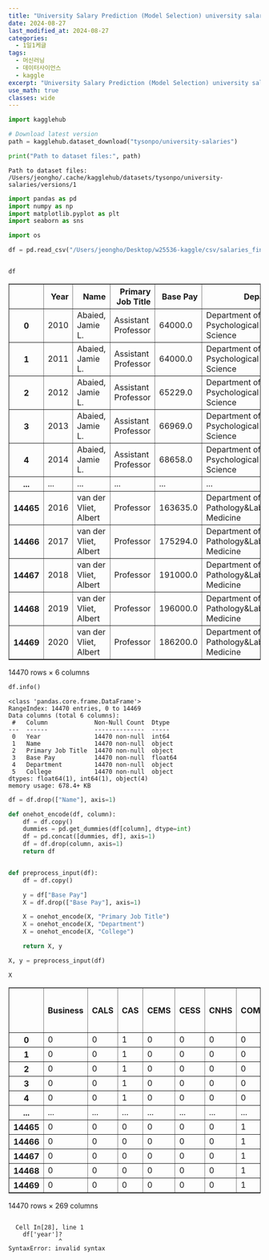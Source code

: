 ```yaml
---
title: "University Salary Prediction (Model Selection) university salaries"
date: 2024-08-27
last_modified_at: 2024-08-27
categories:
  - 1일1케글
tags:
  - 머신러닝
  - 데이터사이언스
  - kaggle
excerpt: "University Salary Prediction (Model Selection) university salaries 프로젝트"
use_math: true
classes: wide
---
```

```python
import kagglehub

# Download latest version
path = kagglehub.dataset_download("tysonpo/university-salaries")

print("Path to dataset files:", path)
```

    Path to dataset files: /Users/jeongho/.cache/kagglehub/datasets/tysonpo/university-salaries/versions/1



```python
import pandas as pd
import numpy as np
import matplotlib.pyplot as plt
import seaborn as sns

import os

df = pd.read_csv("/Users/jeongho/Desktop/w25536-kaggle/csv/salaries_final.csv")


df
```




<div>
<style scoped>
    .dataframe tbody tr th:only-of-type {
        vertical-align: middle;
    }

    .dataframe tbody tr th {
        vertical-align: top;
    }

    .dataframe thead th {
        text-align: right;
    }
</style>
<table border="1" class="dataframe">
  <thead>
    <tr style="text-align: right;">
      <th></th>
      <th>Year</th>
      <th>Name</th>
      <th>Primary Job Title</th>
      <th>Base Pay</th>
      <th>Department</th>
      <th>College</th>
    </tr>
  </thead>
  <tbody>
    <tr>
      <th>0</th>
      <td>2010</td>
      <td>Abaied, Jamie L.</td>
      <td>Assistant Professor</td>
      <td>64000.0</td>
      <td>Department of Psychological Science</td>
      <td>CAS</td>
    </tr>
    <tr>
      <th>1</th>
      <td>2011</td>
      <td>Abaied, Jamie L.</td>
      <td>Assistant Professor</td>
      <td>64000.0</td>
      <td>Department of Psychological Science</td>
      <td>CAS</td>
    </tr>
    <tr>
      <th>2</th>
      <td>2012</td>
      <td>Abaied, Jamie L.</td>
      <td>Assistant Professor</td>
      <td>65229.0</td>
      <td>Department of Psychological Science</td>
      <td>CAS</td>
    </tr>
    <tr>
      <th>3</th>
      <td>2013</td>
      <td>Abaied, Jamie L.</td>
      <td>Assistant Professor</td>
      <td>66969.0</td>
      <td>Department of Psychological Science</td>
      <td>CAS</td>
    </tr>
    <tr>
      <th>4</th>
      <td>2014</td>
      <td>Abaied, Jamie L.</td>
      <td>Assistant Professor</td>
      <td>68658.0</td>
      <td>Department of Psychological Science</td>
      <td>CAS</td>
    </tr>
    <tr>
      <th>...</th>
      <td>...</td>
      <td>...</td>
      <td>...</td>
      <td>...</td>
      <td>...</td>
      <td>...</td>
    </tr>
    <tr>
      <th>14465</th>
      <td>2016</td>
      <td>van der Vliet, Albert</td>
      <td>Professor</td>
      <td>163635.0</td>
      <td>Department of Pathology&amp;Laboratory Medicine</td>
      <td>COM</td>
    </tr>
    <tr>
      <th>14466</th>
      <td>2017</td>
      <td>van der Vliet, Albert</td>
      <td>Professor</td>
      <td>175294.0</td>
      <td>Department of Pathology&amp;Laboratory Medicine</td>
      <td>COM</td>
    </tr>
    <tr>
      <th>14467</th>
      <td>2018</td>
      <td>van der Vliet, Albert</td>
      <td>Professor</td>
      <td>191000.0</td>
      <td>Department of Pathology&amp;Laboratory Medicine</td>
      <td>COM</td>
    </tr>
    <tr>
      <th>14468</th>
      <td>2019</td>
      <td>van der Vliet, Albert</td>
      <td>Professor</td>
      <td>196000.0</td>
      <td>Department of Pathology&amp;Laboratory Medicine</td>
      <td>COM</td>
    </tr>
    <tr>
      <th>14469</th>
      <td>2020</td>
      <td>van der Vliet, Albert</td>
      <td>Professor</td>
      <td>186200.0</td>
      <td>Department of Pathology&amp;Laboratory Medicine</td>
      <td>COM</td>
    </tr>
  </tbody>
</table>
<p>14470 rows × 6 columns</p>
</div>




```python
df.info()
```

    <class 'pandas.core.frame.DataFrame'>
    RangeIndex: 14470 entries, 0 to 14469
    Data columns (total 6 columns):
     #   Column             Non-Null Count  Dtype  
    ---  ------             --------------  -----  
     0   Year               14470 non-null  int64  
     1   Name               14470 non-null  object 
     2   Primary Job Title  14470 non-null  object 
     3   Base Pay           14470 non-null  float64
     4   Department         14470 non-null  object 
     5   College            14470 non-null  object 
    dtypes: float64(1), int64(1), object(4)
    memory usage: 678.4+ KB



```python
df = df.drop(["Name"], axis=1)
```


```python
def onehot_encode(df, column):
    df = df.copy()
    dummies = pd.get_dummies(df[column], dtype=int)
    df = pd.concat([dummies, df], axis=1)
    df = df.drop(column, axis=1)
    return df


def preprocess_input(df):
    df = df.copy()

    y = df["Base Pay"]
    X = df.drop(["Base Pay"], axis=1)

    X = onehot_encode(X, "Primary Job Title")
    X = onehot_encode(X, "Department")
    X = onehot_encode(X, "College")

    return X, y
```


```python
X, y = preprocess_input(df)
```


```python
X
```




<div>
<style scoped>
    .dataframe tbody tr th:only-of-type {
        vertical-align: middle;
    }

    .dataframe tbody tr th {
        vertical-align: top;
    }

    .dataframe thead th {
        text-align: right;
    }
</style>
<table border="1" class="dataframe">
  <thead>
    <tr style="text-align: right;">
      <th></th>
      <th>Business</th>
      <th>CALS</th>
      <th>CAS</th>
      <th>CEMS</th>
      <th>CESS</th>
      <th>CNHS</th>
      <th>COM</th>
      <th>Department of Ext</th>
      <th>LCOMEO</th>
      <th>Learning and Info Tech</th>
      <th>...</th>
      <th>Student/Academic Srvcs Manager</th>
      <th>Technical Support Generalist</th>
      <th>Technical Support Specialist</th>
      <th>UVM State Relations Officer</th>
      <th>VP Research</th>
      <th>Vice Pres for Enrollment Mgmnt</th>
      <th>Visiting Assistant Prof</th>
      <th>Visiting Instructor</th>
      <th>Visiting Lecturer</th>
      <th>Year</th>
    </tr>
  </thead>
  <tbody>
    <tr>
      <th>0</th>
      <td>0</td>
      <td>0</td>
      <td>1</td>
      <td>0</td>
      <td>0</td>
      <td>0</td>
      <td>0</td>
      <td>0</td>
      <td>0</td>
      <td>0</td>
      <td>...</td>
      <td>0</td>
      <td>0</td>
      <td>0</td>
      <td>0</td>
      <td>0</td>
      <td>0</td>
      <td>0</td>
      <td>0</td>
      <td>0</td>
      <td>2010</td>
    </tr>
    <tr>
      <th>1</th>
      <td>0</td>
      <td>0</td>
      <td>1</td>
      <td>0</td>
      <td>0</td>
      <td>0</td>
      <td>0</td>
      <td>0</td>
      <td>0</td>
      <td>0</td>
      <td>...</td>
      <td>0</td>
      <td>0</td>
      <td>0</td>
      <td>0</td>
      <td>0</td>
      <td>0</td>
      <td>0</td>
      <td>0</td>
      <td>0</td>
      <td>2011</td>
    </tr>
    <tr>
      <th>2</th>
      <td>0</td>
      <td>0</td>
      <td>1</td>
      <td>0</td>
      <td>0</td>
      <td>0</td>
      <td>0</td>
      <td>0</td>
      <td>0</td>
      <td>0</td>
      <td>...</td>
      <td>0</td>
      <td>0</td>
      <td>0</td>
      <td>0</td>
      <td>0</td>
      <td>0</td>
      <td>0</td>
      <td>0</td>
      <td>0</td>
      <td>2012</td>
    </tr>
    <tr>
      <th>3</th>
      <td>0</td>
      <td>0</td>
      <td>1</td>
      <td>0</td>
      <td>0</td>
      <td>0</td>
      <td>0</td>
      <td>0</td>
      <td>0</td>
      <td>0</td>
      <td>...</td>
      <td>0</td>
      <td>0</td>
      <td>0</td>
      <td>0</td>
      <td>0</td>
      <td>0</td>
      <td>0</td>
      <td>0</td>
      <td>0</td>
      <td>2013</td>
    </tr>
    <tr>
      <th>4</th>
      <td>0</td>
      <td>0</td>
      <td>1</td>
      <td>0</td>
      <td>0</td>
      <td>0</td>
      <td>0</td>
      <td>0</td>
      <td>0</td>
      <td>0</td>
      <td>...</td>
      <td>0</td>
      <td>0</td>
      <td>0</td>
      <td>0</td>
      <td>0</td>
      <td>0</td>
      <td>0</td>
      <td>0</td>
      <td>0</td>
      <td>2014</td>
    </tr>
    <tr>
      <th>...</th>
      <td>...</td>
      <td>...</td>
      <td>...</td>
      <td>...</td>
      <td>...</td>
      <td>...</td>
      <td>...</td>
      <td>...</td>
      <td>...</td>
      <td>...</td>
      <td>...</td>
      <td>...</td>
      <td>...</td>
      <td>...</td>
      <td>...</td>
      <td>...</td>
      <td>...</td>
      <td>...</td>
      <td>...</td>
      <td>...</td>
      <td>...</td>
    </tr>
    <tr>
      <th>14465</th>
      <td>0</td>
      <td>0</td>
      <td>0</td>
      <td>0</td>
      <td>0</td>
      <td>0</td>
      <td>1</td>
      <td>0</td>
      <td>0</td>
      <td>0</td>
      <td>...</td>
      <td>0</td>
      <td>0</td>
      <td>0</td>
      <td>0</td>
      <td>0</td>
      <td>0</td>
      <td>0</td>
      <td>0</td>
      <td>0</td>
      <td>2016</td>
    </tr>
    <tr>
      <th>14466</th>
      <td>0</td>
      <td>0</td>
      <td>0</td>
      <td>0</td>
      <td>0</td>
      <td>0</td>
      <td>1</td>
      <td>0</td>
      <td>0</td>
      <td>0</td>
      <td>...</td>
      <td>0</td>
      <td>0</td>
      <td>0</td>
      <td>0</td>
      <td>0</td>
      <td>0</td>
      <td>0</td>
      <td>0</td>
      <td>0</td>
      <td>2017</td>
    </tr>
    <tr>
      <th>14467</th>
      <td>0</td>
      <td>0</td>
      <td>0</td>
      <td>0</td>
      <td>0</td>
      <td>0</td>
      <td>1</td>
      <td>0</td>
      <td>0</td>
      <td>0</td>
      <td>...</td>
      <td>0</td>
      <td>0</td>
      <td>0</td>
      <td>0</td>
      <td>0</td>
      <td>0</td>
      <td>0</td>
      <td>0</td>
      <td>0</td>
      <td>2018</td>
    </tr>
    <tr>
      <th>14468</th>
      <td>0</td>
      <td>0</td>
      <td>0</td>
      <td>0</td>
      <td>0</td>
      <td>0</td>
      <td>1</td>
      <td>0</td>
      <td>0</td>
      <td>0</td>
      <td>...</td>
      <td>0</td>
      <td>0</td>
      <td>0</td>
      <td>0</td>
      <td>0</td>
      <td>0</td>
      <td>0</td>
      <td>0</td>
      <td>0</td>
      <td>2019</td>
    </tr>
    <tr>
      <th>14469</th>
      <td>0</td>
      <td>0</td>
      <td>0</td>
      <td>0</td>
      <td>0</td>
      <td>0</td>
      <td>1</td>
      <td>0</td>
      <td>0</td>
      <td>0</td>
      <td>...</td>
      <td>0</td>
      <td>0</td>
      <td>0</td>
      <td>0</td>
      <td>0</td>
      <td>0</td>
      <td>0</td>
      <td>0</td>
      <td>0</td>
      <td>2020</td>
    </tr>
  </tbody>
</table>
<p>14470 rows × 269 columns</p>
</div>




```python

```


      Cell In[28], line 1
        df['year']?
                  ^
    SyntaxError: invalid syntax




```python

```
